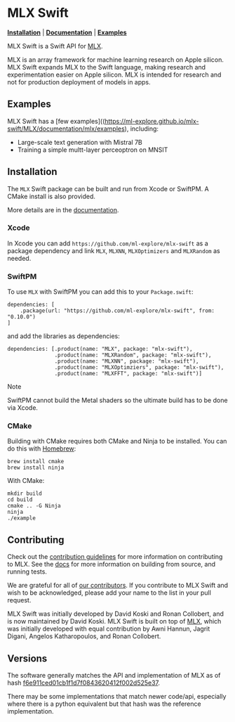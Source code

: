 # MLX Swift

[**Installation**](#installation) | [**Documentation**](https://ml-explore.github.io/mlx-swift/MLX/documentation/mlx/) | [**Examples**](https://ml-explore.github.io/mlx-swift/MLX/documentation/mlx/examples)

MLX Swift is a Swift API for [MLX](https://ml-explore.github.io/mlx/build/html/index.html).

MLX is an array framework for machine learning research on Apple
silicon. MLX Swift expands MLX to the Swift language, making research and
experimentation easier on Apple silicon. MLX is intended for research and
not for production deployment of models in apps.

## Examples

MLX Swift has a [few examples]((https://ml-explore.github.io/mlx-swift/MLX/documentation/mlx/examples), including:

- Large-scale text generation with Mistral 7B
- Training a simple multt-layer perceoptron on MNSIT

## Installation

The ``MLX`` Swift package can be built and run from Xcode or SwiftPM. A CMake install is also provided. 

More details are in the [documentation](https://ml-explore.github.io/mlx-swift/MLX/documentation/mlx/install).

### Xcode

In Xcode you can add `https://github.com/ml-explore/mlx-swift` as a package
dependency and link `MLX`, `MLXNN`, `MLXOptimizers` and `MLXRandom` as needed.

### SwiftPM

To use ``MLX`` with SwiftPM you can add this to your `Package.swift`:

```
dependencies: [
    .package(url: "https://github.com/ml-explore/mlx-swift", from: "0.10.0")
]
```

and add the libraries as dependencies:

```
dependencies: [.product(name: "MLX", package: "mlx-swift"),
               .product(name: "MLXRandom", package: "mlx-swift"),
               .product(name: "MLXNN", package: "mlx-swift"),
               .product(name: "MLXOptimziers", package: "mlx-swift"),
               .product(name: "MLXFFT", package: "mlx-swift")]
```

> [!Note] 
> SwiftPM cannot build the Metal shaders so the ultimate build has to be done
> via Xcode.


### CMake

Building with CMake requires both CMake and Ninja to be installed. You can do
this with [Homebrew](https://brew.sh/):

```shell
brew install cmake
brew install ninja
```

With CMake:

```shell
mkdir build
cd build
cmake .. -G Ninja
ninja
./example
```

## Contributing 

Check out the [contribution guidelines](CONTRIBUTING.md) for more information
on contributing to MLX. See the
[docs](https://ml-explore.github.io/mlx/build/html/install.html) for more
information on building from source, and running tests.

We are grateful for all of [our
contributors](ACKNOWLEDGMENTS.md#Individual-Contributors). If you contribute
to MLX Swift and wish to be acknowledged, please add your name to the list in your
pull request.

MLX Swift was initially developed by David Koski and Ronan Collobert, and is
now maintained by David Koski. MLX Swift is built on top of
[MLX](https://github.com/ml-explore/mlx), which was initially developed with
equal contribution by Awni Hannun, Jagrit Digani, Angelos Katharopoulos, and
Ronan Collobert.

## Versions

The software generally matches the API and implementation of MLX as of hash
[f6e911ced01cb1f1d7f0843620412f002d525e37](https://github.com/ml-explore/mlx/tree/f6e911ced01cb1f1d7f0843620412f002d525e37).

There may be some implementations that match newer code/api, especially where
there is a python equivalent but that hash was the reference implementation.
